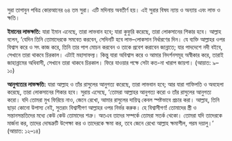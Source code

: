 সুরা তাগাবুন পবিত্র কোরআনের ৬৪ তম সুরা। এটি মদিনায় অবতীর্ণ হয়। এই সুরার বিষয ন্যায় ও অন্যায় এবং লাভ ও ক্ষতি।

**ইমানের লাভক্ষতি:** যারা ইমান এনেছে, তারা লাভবান হবে; যারা কুফুরি করেছে, তারা লোকসানের শিকার হবে। আল্লাহ বলেন, ‘যেদিন তিনি তোমাদেরকে সমবেত করবেন, সেদিনটি হবে লাভ–লোকসান নির্ধারণের দিন। যে ব্যক্তি আল্লাহর ওপর বিশ্বাস করে ও সৎ কাজ করে, তিনি তার পাপ মোচন করবেন ও তাকে প্রবেশ করাবেন জান্নাতে; যার পাদদেশে নদী বইবে, সেখানে তারা থাকবে চিরকাল। এটাই মহাসাফল্য। কিন্তু যারা অবিশ্বাস করে ও আমার নিদর্শনসমূহ অস্বীকার করে, তারাই জাহান্নামের অধিবাসী, সেখানে তারা থাকবে চিরকাল। ফিরে যাওয়ার পক্ষে সেটা কত-না খারাপ জায়গা। (আয়াত: ৯–১০)

**আনুগত্যের লাভক্ষতি:** যারা আল্লাহ ও তাঁর রাসুলের আনুগত্য করেছে, তারা লাভবান হবে; আর যারা গাফিলতি ও অবহেলা করেছে, তারা লোকসানের শিকার হবে। সুরায় এসেছে, ‘তোমরা আল্লাহর আনুগত্য করো ও তাঁর রাসুলের আনুগত্য করো। যদি তোমরা মুখ ফিরিয়ে নাও, জেনে রেখো, আমার রাসুলের দায়িত্ব কেবল স্পষ্টভাবে প্রচার করা। আল্লাহ, তিনি ছাড়া কোনো উপাস্য নেই, সুতরাং বিশ্বাসীগণ আল্লাহর ওপর নির্ভর করুক। হে বিশ্বাসীগণ! তোমাদের স্ত্রী ও সন্তানসন্ততিদের মধ্যে কেউ কেউ তোমাদের শত্রু। অতএব তাদের সম্পর্কে তোমরা সতর্ক থেকো। তোমরা যদি তাদেরকে মার্জনা কর, তাদের দোষত্রুটি উপেক্ষা কর ও তাদেরকে ক্ষমা কর, তবে জেনে রেখো আল্লাহ ক্ষমাশীল, পরম দয়ালু।’ (আয়াত: ১২–১৪)
